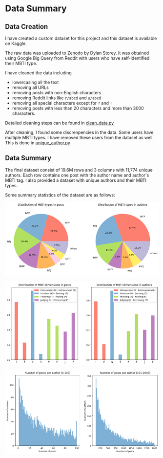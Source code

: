 # Data Summary

## Data Creation

I have created a custom dataset for this project and this dataset is available on Kaggle. 

The raw data was uploaded to [Zenodo](https://zenodo.org/records/1482951) by Dylan Storey. It was obtained using Google Big Query from Reddit with users who have self-identified their MBTI type. 

I have cleaned the data including 
- lowercasing all the text
- removing all URLs 
- removing posts with non-English characters
- removing Reddit links like `r/abcd` and `u/abcd`
- removing all special characters except for `?` and `!`
- removing posts with less than 20 characters and more than 3000 characters. 

Detailed cleaning steps can be found in [clean_data.py](./clean_data.py)

After cleaning, I found some discrenpencies in the data. Some users have multiple MBTI types. I have removed these users from the dataset as well. This is done in [unique_author.py](./unique_author.py)

## Data Summary

The final dataset consist of 19.6M rows and 3 columns with 11,774 unique authors. Each row contains one post with the author name and author's MBTI tag. I also provided a dataset with unique authors and their MBTI types.

Some summary statistics of the dataset are as follows:

![MBTI Distributions](./figs/mbti_distribution.png)

![MBTI Each Category](./figs/mbti_detail.png)

![Numer of posts per author](./figs/post_per_author.png)